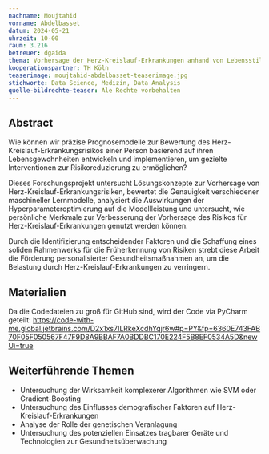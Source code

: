 ```yaml
---
nachname: Moujtahid
vorname: Abdelbasset
datum: 2024-05-21
uhrzeit: 10-00
raum: 3.216 
betreuer: dgaida
thema: Vorhersage der Herz-Kreislauf-Erkrankungen anhand von Lebensstilfaktoren
kooperationspartner: TH Köln
teaserimage: moujtahid-abdelbasset-teaserimage.jpg
stichworte: Data Science, Medizin, Data Analysis 
quelle-bildrechte-teaser: Ale Rechte vorbehalten
---
```


## Abstract
Wie können wir präzise Prognosemodelle zur Bewertung des Herz-Kreislauf-Erkrankungsrisikos einer Person basierend auf ihren Lebensgewohnheiten entwickeln und implementieren, um gezielte Interventionen zur Risikoreduzierung zu ermöglichen? 

Dieses Forschungsprojekt untersucht Lösungskonzepte zur Vorhersage von Herz-Kreislauf-Erkrankungsrisiken, bewertet die Genauigkeit verschiedener maschineller Lernmodelle, analysiert die Auswirkungen der Hyperparameteroptimierung auf die Modellleistung und untersucht, wie persönliche Merkmale zur Verbesserung der Vorhersage des Risikos für Herz-Kreislauf-Erkrankungen genutzt werden können. 

Durch die Identifizierung entscheidender Faktoren und die Schaffung eines soliden Rahmenwerks für die Früherkennung von Risiken strebt diese Arbeit die Förderung personalisierter Gesundheitsmaßnahmen an, um die Belastung durch Herz-Kreislauf-Erkrankungen zu verringern.

## Materialien
Da die Codedateien zu groß für GitHub sind, wird der Code via PyCharm geteilt:
https://code-with-me.global.jetbrains.com/D2x1xs7ILRkeXcdhYqjr6w#p=PY&fp=6360E743FAB70F05F050567F47F9D8A9BBAF7A0BDDBC170E224F5B8EF0534A5D&newUi=true

## Weiterführende Themen
* Untersuchung der Wirksamkeit komplexerer Algorithmen wie SVM oder Gradient-Boosting 
* Untersuchung des Einflusses demografischer Faktoren auf Herz-Kreislauf-Erkrankungen 
* Analyse der Rolle der genetischen Veranlagung  
* Untersuchung des potenziellen Einsatzes tragbarer Geräte und Technologien zur Gesundheitsüberwachung 
